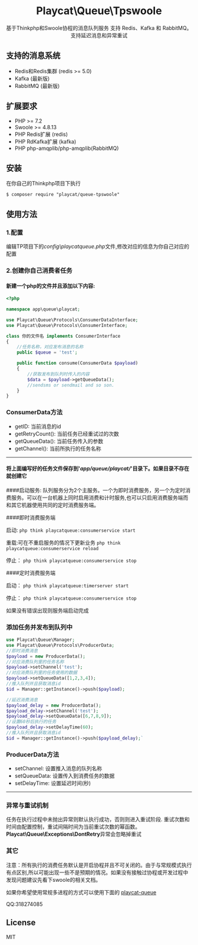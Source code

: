 
<h1 align="center">Playcat\Queue\Tpswoole</h1>

<p align="center">基于Thinkphp和Swoole协程的消息队列服务
支持 Redis、Kafka 和 RabbitMQ。 支持延迟消息和异常重试</p>

## 支持的消息系统

- Redis和Redis集群 (redis >= 5.0)
- Kafka (最新版)
- RabbitMQ (最新版)

## 扩展要求

- PHP >= 7.2
- Swoole >= 4.8.13
- PHP Redis扩展 (redis)
- PHP RdKafka扩展 (kafka)
- PHP php-amqplib/php-amqplib(RabbitMQ)

## 安装
在你自己的Thinkphp项目下执行
```shell
$ composer require "playcat/queue-tpswoole"
```

## 使用方法

### 1.配置
编辑TP项目下的*config\playcatqueue.php*文件,修改对应的信息为你自己对应的配置

### 2.创建你自己消费者任务

#### 新建一个php的文件并且添加以下内容:

```php
<?php

namespace app\queue\playcat;

use Playcat\Queue\Protocols\ConsumerDataInterface;
use Playcat\Queue\Protocols\ConsumerInterface;

class 你的文件名 implements ConsumerInterface
{
    //任务名称，对应发布消息的名称
    public $queue = 'test';

    public function consume(ConsumerData $payload)
    {
        //获取发布到队列时传入的内容
        $data = $payload->getQueueData();
        //sendsms or sendmail and so son.
    }
}

```

### ConsumerData方法

- getID: 当前消息的id
- getRetryCount(): 当前任务已经重试过的次数
- getQueueData():  当前任务传入的参数
- getChannel(): 当前所执行的任务名称
- - -

#### 将上面编写好的任务文件保存到'*app/queue/playcat/*'目录下。如果目录不存在就创建它


####启动服务:
队列服务分为2个主服务。一个为即时消费服务，另一个为定时消费服务。可以在一台机器上同时启用消费和计时服务,也可以只启用消费服务端而和其它机器使用共同的定时消费服务端。

####即时消费服务端

启动:
`php think playcatqueue:consumerservice start`

重载:可在不重启服务的情况下更新业务
`php think playcatqueue:consumerservice reload`

停止：
`php think playcatqueue:consumerservice stop`


####定时消费服务端

启动：
`php think playcatqueue:timerserver start`

停止：
`php think playcatqueue:consumerservice stop`

如果没有错误出现则服务端启动完成

### 添加任务并发布到队列中

```php
use Playcat\Queue\Manager;
use Playcat\Queue\Protocols\ProducerData;
//即时消费消息
$payload = new ProducerData();
//对应消费队列里的任务名称
$payload->setChannel('test');
//对应消费队列里的任务使用的数据
$payload->setQueueData([1,2,3,4]);
//推入队列并且获取消息id
$id = Manager::getInstance()->push($payload);

//延迟消费消息
$payload_delay = new ProducerData();
$payload_delay->setChannel('test');
$payload_delay->setQueueData([6,7,8,9]);
//设置60秒后执行的任务
$payload_delay->setDelayTime(60);
//推入队列并且获取消息id
$id = Manager::getInstance()->push($payload_delay);`
```

### ProducerData方法

- setChannel: 设置推入消息的队列名称
- setQueueData: 设置传入到消费任务的数据
- setDelayTime: 设置延迟时间(秒)
- - -

### 异常与重试机制

任务在执行过程中未抛出异常则默认执行成功，否则则进入重试阶段.
重试次数和时间由配置控制，重试间隔时间为当前重试次数的幂函数。
**Playcat\Queue\Exceptions\DontRetry**异常会忽略掉重试


### 其它

注意：所有执行的消费任务默认是开启协程并且不可关闭的。由于与常规模式执行有点区别,所以可能出现一些不是预期的情况。如果没有接触过协程或开发过程中发现问题建议先看下swoole的相关文档。

如果你希望使用常规多进程的方式可以使用下面的
[playcat-queue ](https://github.com/nsnake/playcat-queue)

QQ:318274085

## License

MIT
